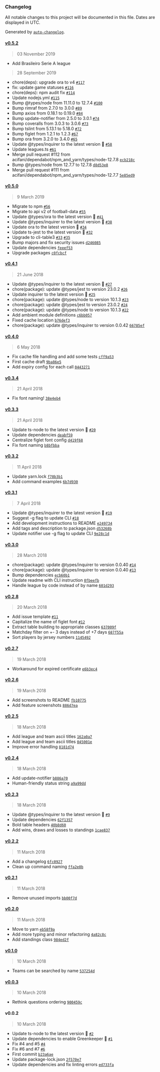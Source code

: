 ### Changelog

All notable changes to this project will be documented in this file. Dates are displayed in UTC.

Generated by [`auto-changelog`](https://github.com/CookPete/auto-changelog).

#### [v0.5.2](https://github.com/acifani/soccer-go/compare/v0.5.0...v0.5.2)

> 03 November 2019

- Add Brasileiro Serie A league

> 28 September 2019

- chore(deps): upgrade ora to v4 [`#117`](https://github.com/acifani/soccer-go/pull/117)
- fix: update game statuses [`#116`](https://github.com/acifani/soccer-go/pull/116)
- chore(deps): npm audit fix [`#114`](https://github.com/acifani/soccer-go/pull/114)
- Update nodejs.yml [`#115`](https://github.com/acifani/soccer-go/pull/115)
- Bump @types/node from 11.11.0 to 12.7.4 [`#100`](https://github.com/acifani/soccer-go/pull/100)
- Bump rimraf from 2.7.0 to 3.0.0 [`#89`](https://github.com/acifani/soccer-go/pull/89)
- Bump axios from 0.18.1 to 0.19.0 [`#84`](https://github.com/acifani/soccer-go/pull/84)
- Bump update-notifier from 2.5.0 to 3.0.1 [`#74`](https://github.com/acifani/soccer-go/pull/74)
- Bump coveralls from 3.0.3 to 3.0.6 [`#73`](https://github.com/acifani/soccer-go/pull/73)
- Bump tslint from 5.13.1 to 5.18.0 [`#72`](https://github.com/acifani/soccer-go/pull/72)
- Bump figlet from 1.2.1 to 1.2.3 [`#67`](https://github.com/acifani/soccer-go/pull/67)
- Bump ora from 3.2.0 to 3.4.0 [`#65`](https://github.com/acifani/soccer-go/pull/65)
- Update @types/inquirer to the latest version 🚀 [`#58`](https://github.com/acifani/soccer-go/pull/58)
- Update leagues.ts [`#61`](https://github.com/acifani/soccer-go/pull/61)
- Merge pull request #112 from acifani/dependabot/npm_and_yarn/types/node-12.7.8 [`ecb218c`](https://github.com/acifani/soccer-go/commit/ecb218ca9fc2abce1e5a7fba1ee6f1b50d1c3c8a)
- Bump @types/node from 12.7.7 to 12.7.8 [`d8d53e8`](https://github.com/acifani/soccer-go/commit/d8d53e8fb507caff616a09fa1549f669b467fcb3)
- Merge pull request #111 from acifani/dependabot/npm_and_yarn/types/node-12.7.7 [`5e85ed9`](https://github.com/acifani/soccer-go/commit/5e85ed9bf6abd70404db0bce25c7d10e299cd0f0)

#### [v0.5.0](https://github.com/acifani/soccer-go/compare/v0.4.1...v0.5.0)

> 9 March 2019

- Migrate to npm [`#56`](https://github.com/acifani/soccer-go/pull/56)
- Migrate to api v2 of football-data [`#55`](https://github.com/acifani/soccer-go/pull/55)
- Update @types/ora to the latest version 🚀 [`#41`](https://github.com/acifani/soccer-go/pull/41)
- Update @types/inquirer to the latest version 🚀 [`#38`](https://github.com/acifani/soccer-go/pull/38)
- Update ora to the latest version 🚀 [`#34`](https://github.com/acifani/soccer-go/pull/34)
- Update ts-jest to the latest version 🚀 [`#32`](https://github.com/acifani/soccer-go/pull/32)
- Upgrade to cli-table3 [`#33`](https://github.com/acifani/soccer-go/issues/33) [`#35`](https://github.com/acifani/soccer-go/issues/35)
- Bump majors and fix security issues [`d246085`](https://github.com/acifani/soccer-go/commit/d246085505a872b9aaecdde7ca6b98d6a0f5ad77)
- Update dependencies [`feeef53`](https://github.com/acifani/soccer-go/commit/feeef5385e2d5f5bac0dc214daef752484112c31)
- Upgrade packages [`c0fcbcf`](https://github.com/acifani/soccer-go/commit/c0fcbcfb4c617cbb38e04b144aebb7d2c9153051)

#### [v0.4.1](https://github.com/acifani/soccer-go/compare/v0.4.0...v0.4.1)

> 21 June 2018

- Update @types/inquirer to the latest version 🚀 [`#27`](https://github.com/acifani/soccer-go/pull/27)
- chore(package): update @types/jest to version 23.0.2 [`#26`](https://github.com/acifani/soccer-go/pull/26)
- Update inquirer to the latest version 🚀 [`#25`](https://github.com/acifani/soccer-go/pull/25)
- chore(package): update @types/node to version 10.1.3 [`#23`](https://github.com/acifani/soccer-go/pull/23)
- chore(package): update @types/jest to version 23.0.2 [`#24`](https://github.com/acifani/soccer-go/issues/24)
- chore(package): update @types/node to version 10.1.3 [`#22`](https://github.com/acifani/soccer-go/issues/22)
- Add ambient module definitions [`c6bb057`](https://github.com/acifani/soccer-go/commit/c6bb0573ec9be2c7ac34ad0795faf5fdf20f0ef4)
- Fixed cache location [`b76def3`](https://github.com/acifani/soccer-go/commit/b76def3385802d97b6f8c7f3197e80d5aa9a0d22)
- chore(package): update @types/inquirer to version 0.0.42 [`66785ef`](https://github.com/acifani/soccer-go/commit/66785effc64e17ccadb1afc0bba93be2d8d7edf3)

#### [v0.4.0](https://github.com/acifani/soccer-go/compare/v0.3.4...v0.4.0)

> 6 May 2018

- Fix cache file handling and add some tests [`cff9a53`](https://github.com/acifani/soccer-go/commit/cff9a53bab8e5c29bba6de30b10891cdba680e80)
- First cache draft [`9ba86e5`](https://github.com/acifani/soccer-go/commit/9ba86e57198900c412eef6d207b6459c41710736)
- Add expiry config for each call [`0443271`](https://github.com/acifani/soccer-go/commit/04432712282e3641d8d044b054026668511a7585)

#### [v0.3.4](https://github.com/acifani/soccer-go/compare/v0.3.3...v0.3.4)

> 21 April 2018

- Fix font naming! [`38e4eb4`](https://github.com/acifani/soccer-go/commit/38e4eb42fe37f27c483cf903df97175c6d11134a)

#### [v0.3.3](https://github.com/acifani/soccer-go/compare/v0.3.2...v0.3.3)

> 21 April 2018

- Update ts-node to the latest version 🚀 [`#20`](https://github.com/acifani/soccer-go/pull/20)
- Update dependencies [`deabf59`](https://github.com/acifani/soccer-go/commit/deabf59a6d8da1d8a37fd2115d033eff998c8e5a)
- Centralize figlet font config [`d419f68`](https://github.com/acifani/soccer-go/commit/d419f68476460ae3afe753829217be8e5a2932a4)
- Fix font naming [`b8bfbba`](https://github.com/acifani/soccer-go/commit/b8bfbba2f44df8200315ca8a0b93ef9ddb5fa197)

#### [v0.3.2](https://github.com/acifani/soccer-go/compare/v0.3.1...v0.3.2)

> 11 April 2018

- Update yarn.lock [`f78b3b1`](https://github.com/acifani/soccer-go/commit/f78b3b111e1c329f15388de29a7cba8b2f653869)
- Add command examples [`6b7d930`](https://github.com/acifani/soccer-go/commit/6b7d930468b481ed5cc9962bc326362dbdf7dac4)

#### [v0.3.1](https://github.com/acifani/soccer-go/compare/v0.3.0...v0.3.1)

> 7 April 2018

- Update @types/inquirer to the latest version 🚀 [`#19`](https://github.com/acifani/soccer-go/pull/19)
- Suggest -g flag to update CLI [`#18`](https://github.com/acifani/soccer-go/pull/18)
- Add development instructions to README [`e249734`](https://github.com/acifani/soccer-go/commit/e2497346a03a0e3e1076d1500f67a3f45f2669c9)
- Add tags and description to package.json [`d53268b`](https://github.com/acifani/soccer-go/commit/d53268ba0697a6648967fc0182d6b8c798d5bee7)
- Update notifier use -g flag to update CLI [`9e28c1d`](https://github.com/acifani/soccer-go/commit/9e28c1d5ae9df72f2547c36bf3a96bcabdcea897)

#### [v0.3.0](https://github.com/acifani/soccer-go/compare/v0.2.8...v0.3.0)

> 28 March 2018

- chore(package): update @types/inquirer to version 0.0.40 [`#14`](https://github.com/acifani/soccer-go/pull/14)
- chore(package): update @types/inquirer to version 0.0.40 [`#13`](https://github.com/acifani/soccer-go/issues/13)
- Bump dependencies [`ecb60b1`](https://github.com/acifani/soccer-go/commit/ecb60b1e9a37be41eba70b3a030becc19edfabfc)
- Update readme with CLI instruction [`0fbeefb`](https://github.com/acifani/soccer-go/commit/0fbeefba6aacd15e6f841f2add301be80e367b22)
- Handle league by code instead of by name [`601d293`](https://github.com/acifani/soccer-go/commit/601d293fe03d0e21d3c8224cada50fb215b8f5ab)

#### [v0.2.8](https://github.com/acifani/soccer-go/compare/v0.2.7...v0.2.8)

> 20 March 2018

- Add issue template [`#11`](https://github.com/acifani/soccer-go/pull/11)
- Capitalize the name of figlet font [`#12`](https://github.com/acifani/soccer-go/pull/12)
- Extract table building to appropriate classes [`637009f`](https://github.com/acifani/soccer-go/commit/637009f47c73a564a85135c4eda22f2e1372ca84)
- Matchday filter on +- 3 days instead of +7 days [`687f55a`](https://github.com/acifani/soccer-go/commit/687f55a67cf59c10a0df033c45e27426fa1853e4)
- Sort players by jersey numbers [`1145492`](https://github.com/acifani/soccer-go/commit/1145492129a8abc4142e49cce9ff1a620ce1749f)

#### [v0.2.7](https://github.com/acifani/soccer-go/compare/v0.2.6...v0.2.7)

> 19 March 2018

- Workaround for expired certificate [`e6b3ec4`](https://github.com/acifani/soccer-go/commit/e6b3ec436559db5a9a9d90ad2b460fcd470b7e09)

#### [v0.2.6](https://github.com/acifani/soccer-go/compare/v0.2.5...v0.2.6)

> 19 March 2018

- Add screenshots to README [`fb10775`](https://github.com/acifani/soccer-go/commit/fb1077549655ecf1f16c7751068b1585a58f486e)
- Add feature screenshots [`886d7ea`](https://github.com/acifani/soccer-go/commit/886d7eaecc94c9571b62363a68ad15e1cfb30223)

#### [v0.2.5](https://github.com/acifani/soccer-go/compare/v0.2.4...v0.2.5)

> 18 March 2018

- Add league and team ascii titles [`162a0a7`](https://github.com/acifani/soccer-go/commit/162a0a7585d1e399d4de08454e5860ceb59c7f8e)
- Add league and team ascii titles [`045001e`](https://github.com/acifani/soccer-go/commit/045001ecbb9a00cd4b41f929e5d3b71e4a0f3293)
- Improve error handling [`8181d74`](https://github.com/acifani/soccer-go/commit/8181d740575cbe99f1b856c1d68f9d3fab4678de)

#### [v0.2.4](https://github.com/acifani/soccer-go/compare/v0.2.3...v0.2.4)

> 18 March 2018

- Add update-notifier [`b886a70`](https://github.com/acifani/soccer-go/commit/b886a70f1bb4b03d8396752944e6784d2ef2d256)
- Human-friendly status string [`a9a99dd`](https://github.com/acifani/soccer-go/commit/a9a99dd17ec1c2892234363a0d02d41f04f2d291)

#### [v0.2.3](https://github.com/acifani/soccer-go/compare/v0.2.2...v0.2.3)

> 18 March 2018

- Update @types/inquirer to the latest version 🚀 [`#9`](https://github.com/acifani/soccer-go/pull/9)
- Update dependencies [`62f1357`](https://github.com/acifani/soccer-go/commit/62f13570b7b7c8a4d69c252ff1fecb0391674a00)
- Bold table headers [`40b8d60`](https://github.com/acifani/soccer-go/commit/40b8d603dcd856618db245455f21f00a7c47d81f)
- Add wins, draws and losses to standings [`1cae837`](https://github.com/acifani/soccer-go/commit/1cae8374d45f810f28a1c1c17e1785af67e095d0)

#### [v0.2.2](https://github.com/acifani/soccer-go/compare/v0.2.1...v0.2.2)

> 11 March 2018

- Add a changelog [`6fc0927`](https://github.com/acifani/soccer-go/commit/6fc0927b91830a82a096d728ac928c306fc1b7cb)
- Clean up command naming [`ffa2e0b`](https://github.com/acifani/soccer-go/commit/ffa2e0b8d5f8383e5fe2841bc4af806d0c6dbe61)

#### [v0.2.1](https://github.com/acifani/soccer-go/compare/v0.2.0...v0.2.1)

> 11 March 2018

- Remove unused imports [`bb00f7d`](https://github.com/acifani/soccer-go/commit/bb00f7d1b292865a6347c4777f064fb69190cdd1)

#### [v0.2.0](https://github.com/acifani/soccer-go/compare/v0.1.0...v0.2.0)

> 11 March 2018

- Move to yarn [`eb58f9a`](https://github.com/acifani/soccer-go/commit/eb58f9a76ca26475e67939ede466f7c12eecd194)
- Add more typing and minor refactoring [`4a82c8c`](https://github.com/acifani/soccer-go/commit/4a82c8c754c058e97035af13a11cce0b6a0fff70)
- Add standings class [`984ed2f`](https://github.com/acifani/soccer-go/commit/984ed2f80a7acea3ea384996698e07d29970fc1c)

#### [v0.1.0](https://github.com/acifani/soccer-go/compare/v0.0.3...v0.1.0)

> 10 March 2018

- Teams can be searched by name [`537254d`](https://github.com/acifani/soccer-go/commit/537254d47ea3e6dad3e3d53578a9f5ff5af7e7d7)

#### [v0.0.3](https://github.com/acifani/soccer-go/compare/v0.0.2...v0.0.3)

> 10 March 2018

- Rethink questions ordering [`900459c`](https://github.com/acifani/soccer-go/commit/900459cf414185c77f2ef9b2533332f9ffb3bf27)

#### v0.0.2

> 10 March 2018

- Update ts-node to the latest version 🚀 [`#2`](https://github.com/acifani/soccer-go/pull/2)
- Update dependencies to enable Greenkeeper 🌴 [`#1`](https://github.com/acifani/soccer-go/pull/1)
- Fix #4 and #5 [`#4`](https://github.com/acifani/soccer-go/issues/4)
- Fix #6 and #7 [`#6`](https://github.com/acifani/soccer-go/issues/6)
- First commit [`b23a6ae`](https://github.com/acifani/soccer-go/commit/b23a6aeaa78eef7379378fdc2afc46507e4d4708)
- Update package-lock.json [`2f570e7`](https://github.com/acifani/soccer-go/commit/2f570e7d2ab7aa4d05387e332651a759eeb60960)
- Update dependencies and fix linting errors [`ed733fa`](https://github.com/acifani/soccer-go/commit/ed733fafc6c7d4022e53775e0954b410a27fa0fd)
